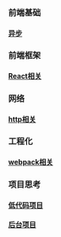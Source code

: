 ### 前端基础

#### [异步](/src/roadmap/fe-basic/async.md)

### 前端框架

#### [React相关](/src/roadmap/fe-frame/react.md)

### 网络

#### [http相关](/src/roadmap/network/http.md)

### 工程化

#### [webpack相关](/src/roadmap/engineer/webpack.md)

### 项目思考

#### [低代码项目](/src/roadmap/project/lowcode.md)
#### [后台项目](/src/roadmap/project/back.md)



